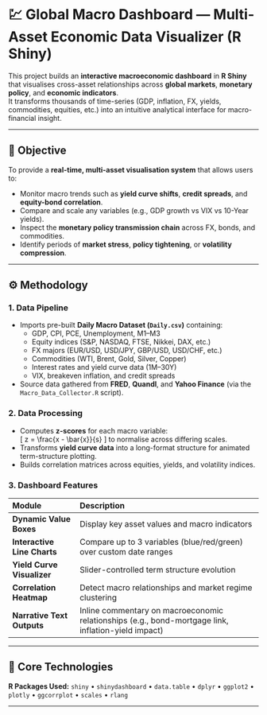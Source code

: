# 💹 Global Macro Dashboard — Multi-Asset Economic Data Visualizer (R Shiny)

This project builds an **interactive macroeconomic dashboard** in **R Shiny** that visualises cross-asset relationships across **global markets**, **monetary policy**, and **economic indicators**.  
It transforms thousands of time-series (GDP, inflation, FX, yields, commodities, equities, etc.) into an intuitive analytical interface for macro-financial insight.

---

## 🎯 Objective

To provide a **real-time, multi-asset visualisation system** that allows users to:
- Monitor macro trends such as **yield curve shifts**, **credit spreads**, and **equity-bond correlation**.
- Compare and scale any variables (e.g., GDP growth vs VIX vs 10-Year yields).
- Inspect the **monetary policy transmission chain** across FX, bonds, and commodities.
- Identify periods of **market stress**, **policy tightening**, or **volatility compression**.

---

## ⚙️ Methodology

### 1. Data Pipeline
- Imports pre-built **Daily Macro Dataset (`Daily.csv`)** containing:
  - GDP, CPI, PCE, Unemployment, M1–M3  
  - Equity indices (S&P, NASDAQ, FTSE, Nikkei, DAX, etc.)  
  - FX majors (EUR/USD, USD/JPY, GBP/USD, USD/CHF, etc.)  
  - Commodities (WTI, Brent, Gold, Silver, Copper)  
  - Interest rates and yield curve data (1M–30Y)  
  - VIX, breakeven inflation, and credit spreads  
- Source data gathered from **FRED**, **Quandl**, and **Yahoo Finance** (via the `Macro_Data_Collector.R` script).

### 2. Data Processing
- Computes **z-scores** for each macro variable:  
  \[
  z = \frac{x - \bar{x}}{s}
  \]
  to normalise across differing scales.
- Transforms **yield curve data** into a long-format structure for animated term-structure plotting.
- Builds correlation matrices across equities, yields, and volatility indices.

### 3. Dashboard Features
| Module | Description |
|:--|:--|
| **Dynamic Value Boxes** | Display key asset values and macro indicators |
| **Interactive Line Charts** | Compare up to 3 variables (blue/red/green) over custom date ranges |
| **Yield Curve Visualizer** | Slider-controlled term structure evolution |
| **Correlation Heatmap** | Detect macro relationships and market regime clustering |
| **Narrative Text Outputs** | Inline commentary on macroeconomic relationships (e.g., bond-mortgage link, inflation-yield impact) |

---

## 🧠 Core Technologies

**R Packages Used:**
`shiny` • `shinydashboard` • `data.table` • `dplyr` • `ggplot2` • `plotly` • `ggcorrplot` • `scales` • `rlang`

---
